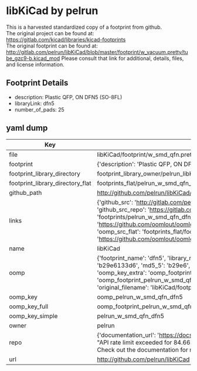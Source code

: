 # libKiCad by pelrun  
This is a harvested standardized copy of a footprint from github.  
The original project can be found at:  
https://gitlab.com/kicad/libraries/kicad-footprints  
The original footprint can be found at:
http://gitlab.com/pelrun/libKiCad/blob/master/footprint/w_vacuum.pretty/tube_gzc9-b.kicad_mod
Please consult that link for additional, details, files, and license information.  
## Footprint Details
* description: Plastic QFP, ON DFN5 (SO-8FL)  
* libraryLink: dfn5  
* number_of_pads: 25  
## yaml dump  
| Key | Value |  
| --- | --- |  
| file | libKiCad/footprint/w_smd_qfn.pretty/dfn5.kicad_mod |  
| footprint | {'description': 'Plastic QFP, ON DFN5 (SO-8FL)', 'libraryLink': 'dfn5', 'number_of_pads': 25} |  
| footprint_library_directory | footprint_library_owner/pelrun_libKiCad |  
| footprint_library_directory_flat | footprints_flat/pelrun_w_smd_qfn_dfn5/working |  
| github_path | http://github.com/pelrun/libKiCad/blob/master/footprint/w_smd_qfn.pretty/dfn5.kicad_mod |  
| links | {'github_src': 'http://gitlab.com/pelrun/libKiCad/blob/master/footprint/w_vacuum.pretty/tube_gzc9-b.kicad_mod', 'github_src_repo': 'https://gitlab.com/kicad/libraries/kicad-footprints', 'oomp_bot': 'footprints/pelrun_w_smd_qfn_dfn5/working', 'oomp_bot_github': 'https://github.com/oomlout/oomlout_oomp_footprint_bot/tree/main/footprints/pelrun_w_smd_qfn_dfn5/working', 'oomp_src_flat': 'footprints_flat/footprints_flat/pelrun_w_smd_qfn_dfn5/working', 'oomp_src_flat_github': 'https://github.com/oomlout/oomlout_oomp_footprint_src/tree/main/footprints_flat/pelrun_w_smd_qfn_dfn5/working'} |  
| name | libKiCad |  
| oomp | {'footprint_name': 'dfn5', 'library_name': 'w_smd_qfn', 'md5': 'b29e6133d65ccfedbaead06dbdbdf93d', 'md5_10': 'b29e6133d6', 'md5_5': 'b29e6', 'md5_6': 'b29e61', 'oomp_key': 'oomp_pelrun_w_smd_qfn_dfn5', 'oomp_key_extra': 'oomp_footprint_pelrun_w_smd_qfn_dfn5', 'oomp_key_full': 'oomp_footprint_pelrun_w_smd_qfn_dfn5_b29e61', 'oomp_key_simple': 'pelrun_w_smd_qfn_dfn5', 'original_filename': 'libKiCad/footprint/w_smd_qfn.pretty/dfn5.kicad_mod', 'owner_name': 'pelrun'} |  
| oomp_key | oomp_pelrun_w_smd_qfn_dfn5 |  
| oomp_key_full | oomp_footprint_pelrun_w_smd_qfn_dfn5 |  
| oomp_key_simple | pelrun_w_smd_qfn_dfn5 |  
| owner | pelrun |  
| repo | {'documentation_url': 'https://docs.github.com/rest/overview/resources-in-the-rest-api#rate-limiting', 'message': "API rate limit exceeded for 84.66.173.59. (But here's the good news: Authenticated requests get a higher rate limit. Check out the documentation for more details.)"} |  
| url | http://github.com/pelrun/libKiCad |  

